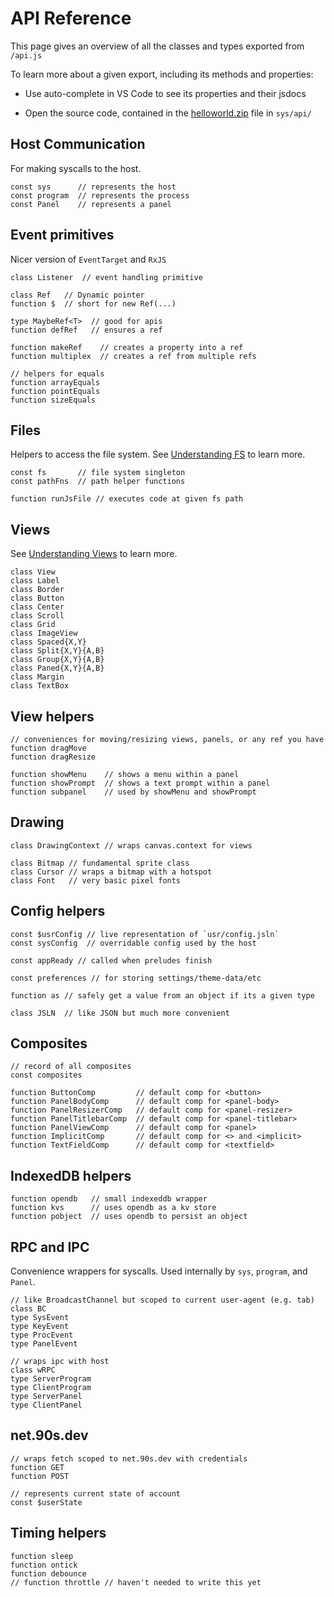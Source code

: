 # API Reference

This page gives an overview of all the classes and types exported
from `/api.js`

To learn more about a given export, including its methods and properties:

* Use auto-complete in VS Code to see its properties and their jsdocs

* Open the source code, contained in the [helloworld.zip](${OSHOST}/helloworld.zip) file in `sys/api/`


## Host Communication

For making syscalls to the host.

```
const sys      // represents the host
const program  // represents the process
const Panel    // represents a panel
```


## Event primitives

Nicer version of `EventTarget` and `RxJS`

```
class Listener  // event handling primitive

class Ref   // Dynamic pointer
function $  // short for new Ref(...)

type MaybeRef<T>  // good for apis
function defRef   // ensures a ref

function makeRef    // creates a property into a ref
function multiplex  // creates a ref from multiple refs

// helpers for equals
function arrayEquals
function pointEquals
function sizeEquals
```

## Files

Helpers to access the file system.
See [Understanding FS](/understanding-fs.html) to learn more.

```
const fs       // file system singleton
const pathFns  // path helper functions

function runJsFile // executes code at given fs path
```

## Views

See [Understanding Views](/understanding-views.html) to learn more.

```
class View
class Label
class Border
class Button
class Center
class Scroll
class Grid
class ImageView
class Spaced{X,Y}
class Split{X,Y}{A,B}
class Group{X,Y}{A,B}
class Paned{X,Y}{A,B}
class Margin
class TextBox
```

## View helpers
```
// conveniences for moving/resizing views, panels, or any ref you have
function dragMove
function dragResize

function showMenu    // shows a menu within a panel
function showPrompt  // shows a text prompt within a panel
function subpanel    // used by showMenu and showPrompt
```

## Drawing
```
class DrawingContext // wraps canvas.context for views

class Bitmap // fundamental sprite class
class Cursor // wraps a bitmap with a hotspot
class Font   // very basic pixel fonts
```

## Config helpers
```
const $usrConfig // live representation of `usr/config.jsln`
const sysConfig  // overridable config used by the host

const appReady // called when preludes finish

const preferences // for storing settings/theme-data/etc

function as // safely get a value from an object if its a given type

class JSLN  // like JSON but much more convenient
```

## Composites
```
// record of all composites
const composites

function ButtonComp         // default comp for <button>
function PanelBodyComp      // default comp for <panel-body>
function PanelResizerComp   // default comp for <panel-resizer>
function PanelTitlebarComp  // default comp for <panel-titlebar>
function PanelViewComp      // default comp for <panel>
function ImplicitComp       // default comp for <> and <implicit>
function TextFieldComp      // default comp for <textfield>
```

## IndexedDB helpers
```
function opendb   // small indexeddb wrapper
function kvs      // uses opendb as a kv store
function pobject  // uses opendb to persist an object
```

## RPC and IPC

Convenience wrappers for syscalls.
Used internally by `sys`, `program`, and `Panel`.

```
// like BroadcastChannel but scoped to current user-agent (e.g. tab)
class BC
type SysEvent
type KeyEvent
type ProcEvent
type PanelEvent

// wraps ipc with host
class wRPC
type ServerProgram
type ClientProgram
type ServerPanel
type ClientPanel
```

## net.90s.dev

```
// wraps fetch scoped to net.90s.dev with credentials
function GET
function POST

// represents current state of account
const $userState
```


## Timing helpers
```
function sleep
function ontick
function debounce
// function throttle // haven't needed to write this yet
```
